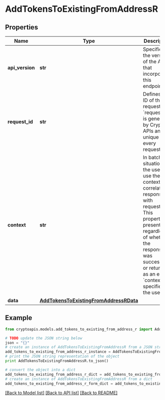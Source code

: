 # AddTokensToExistingFromAddressR


## Properties
Name | Type | Description | Notes
------------ | ------------- | ------------- | -------------
**api_version** | **str** | Specifies the version of the API that incorporates this endpoint. | 
**request_id** | **str** | Defines the ID of the request. The &#x60;requestId&#x60; is generated by Crypto APIs and it&#39;s unique for every request. | 
**context** | **str** | In batch situations the user can use the context to correlate responses with requests. This property is present regardless of whether the response was successful or returned as an error. &#x60;context&#x60; is specified by the user. | [optional] 
**data** | [**AddTokensToExistingFromAddressRData**](AddTokensToExistingFromAddressRData.md) |  | 

## Example

```python
from cryptoapis.models.add_tokens_to_existing_from_address_r import AddTokensToExistingFromAddressR

# TODO update the JSON string below
json = "{}"
# create an instance of AddTokensToExistingFromAddressR from a JSON string
add_tokens_to_existing_from_address_r_instance = AddTokensToExistingFromAddressR.from_json(json)
# print the JSON string representation of the object
print AddTokensToExistingFromAddressR.to_json()

# convert the object into a dict
add_tokens_to_existing_from_address_r_dict = add_tokens_to_existing_from_address_r_instance.to_dict()
# create an instance of AddTokensToExistingFromAddressR from a dict
add_tokens_to_existing_from_address_r_form_dict = add_tokens_to_existing_from_address_r.from_dict(add_tokens_to_existing_from_address_r_dict)
```
[[Back to Model list]](../README.md#documentation-for-models) [[Back to API list]](../README.md#documentation-for-api-endpoints) [[Back to README]](../README.md)


